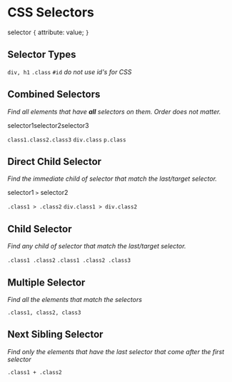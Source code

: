 # CSS Selectors

selector `{`
	attribute: value;
`}`

## Selector Types

`div, h1`
`.class`
`#id` *do not use id's for CSS*

## Combined Selectors

*Find all elements that have **all** selectors on them. Order does not matter.*

selector1selector2selector3

`class1.class2.class3`
`div.class`
`p.class`

## Direct Child Selector

*Find the immediate child of selector that match the last/target selector.*

selector1 `>` selector2

`.class1 > .class2`
`div.class1 > div.class2`

## Child Selector

*Find any child of selector that match the last/target selector.*

`.class1 .class2`
`.class1 .class2 .class3`

## Multiple Selector

*Find all the elements that match the selectors*

`.class1, class2, class3`

## Next Sibling Selector

*Find only the elements that have the last selector that come after the first selector*

`.class1 + .class2`